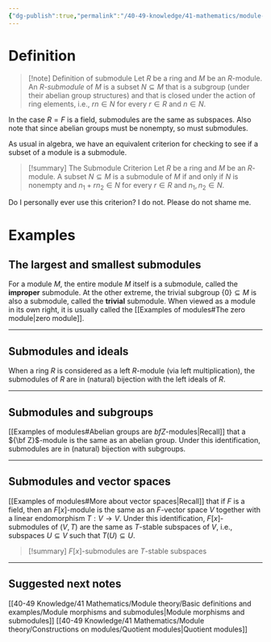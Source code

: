 ```yaml
---
{"dg-publish":true,"permalink":"/40-49-knowledge/41-mathematics/module-theory/basic-definitions-and-examples/submodules/","tags":["module_theory"],"updated":"2024-10-03T19:50:15-07:00"}
---
```


# Definition

> [!note] Definition of submodule
> Let $R$ be a ring and $M$ be an $R$-module. An *$R$-submodule* of $M$ is a subset $N\subseteq M$ that is a subgroup (under their abelian group structures) and that is closed under the action of ring elements, i.e., $rn\in N$ for every $r\in R$ and $n\in N$.

In the case $R=F$ is a field, submodules are the same as subspaces. Also note that since abelian groups must be nonempty, so must submodules.

As usual in algebra, we have an equivalent criterion for checking to see if a subset of a module is a submodule.

>[!summary] The Submodule Criterion
>Let $R$ be a ring and $M$ be an $R$-module. A subset $N\subseteq M$ is a submodule of $M$ if and only if $N$ is nonempty and $n_1+rn_2\in N$ for every $r\in R$ and $n_1, n_2\in N$.

Do I personally ever use this criterion? I do not. Please do not shame me.

# Examples

## The largest and smallest submodules

For a module $M$, the entire module $M$ itself is a submodule, called the **improper** submodule. At the other extreme, the trivial subgroup $\{0\}\subseteq M$ is also a submodule, called the **trivial** submodule. When viewed as a module in its own right, it is usually called the [[Examples of modules#The zero module\|zero module]].

---
## Submodules and ideals

When a ring $R$ is considered as a left $R$-module (via left multiplication), the submodules of $R$ are in (natural) bijection with the left ideals of $R$.

---
## Submodules and subgroups

[[Examples of modules#Abelian groups are ${ bf Z}$-modules\|Recall]] that a ${\bf Z}$-module is the same as an abelian group. Under this identification, submodules are in (natural) bijection with subgroups.

---
## Submodules and vector spaces

[[Examples of modules#More about vector spaces\|Recall]] that if $F$ is a field, then an $F[x]$-module is the same as an $F$-vector space $V$ together with a linear endomorphism $T:V\to V$. Under this identification, $F[x]$-submodules of $(V,T)$ are the same as $T$-stable subspaces of $V$, i.e., subspaces $U\subseteq V$ such that $T(U)\subseteq U$.

>[!summary]
>$F[x]$-submodules are $T$-stable subspaces

---
## Suggested next notes

[[40-49 Knowledge/41 Mathematics/Module theory/Basic definitions and examples/Module morphisms and submodules\|Module morphisms and submodules]]
[[40-49 Knowledge/41 Mathematics/Module theory/Constructions on modules/Quotient modules\|Quotient modules]]